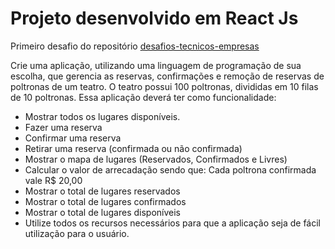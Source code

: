 # Projeto desenvolvido em React Js

Primeiro desafio do repositório [desafios-tecnicos-empresas](https://github.com/Thiago-FR/desafios-tecnicos-empresas)

Crie uma aplicação, utilizando uma linguagem de programação de sua escolha, que gerencia as reservas, confirmações e remoção de reservas de poltronas de um teatro. O teatro possui 100 poltronas, divididas em 10 filas de 10 poltronas. Essa aplicação deverá ter como funcionalidade:

* Mostrar todos os lugares disponíveis.
* Fazer uma reserva
* Confirmar uma reserva
* Retirar uma reserva (confirmada ou não confirmada)
* Mostrar o mapa de lugares (Reservados, Confirmados e Livres)
* Calcular o valor de arrecadação sendo que: Cada poltrona confirmada vale R$ 20,00
* Mostrar o total de lugares reservados
* Mostrar o total de lugares confirmados
* Mostrar o total de lugares disponíveis
* Utilize todos os recursos necessários para que a aplicação seja de fácil utilização para o usuário.